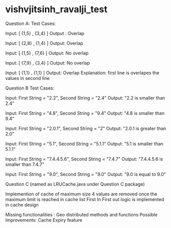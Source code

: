 # vishvjitsinh_ravalji_test

Question A: Test Cases:

Input: [ {1,5} , {3,4} ] Output : Overlap

Input: [ {2,8} , {1,4} ] Output: Overlap

Input: [ {1,5} , {7,6} ] Output: No overlap

Input: [ {7,9} , {3,4} ] Output: No overlap

Input: [ {1,1} , {1,1} ] Output: Overlap Explanation: first line is overlapes the values in second line

Question B Test Cases:

Input: First String = "2.2", Second String = "2.4" Output: "2.2 is smaller than 2.4"

Input: First String = "4.8", Second String = "9.4" Output: "4.8 is smaller than 9.4"

Input: First String = "2.0.1", Second String = "2" Output: "2.0.1 is greater than 2.0"

Input: First String = "5.1", Second String = "5.1.1" Output: "5.1 is smaller than 5.1.1"

Input: First String = "7.4.4.5.6", Second String = "7.4.7" Output: "7.4.4.5.6 is smaller than 7.4.7"

Input: First String = "9.0", Second String = "9.0" Output: "9.0 is equal to 9.0"


Question C (named as LRUCache.java under Question C package)

Implemention of cache of maximum size 4
values are removed once the maximum limit is reached in cache list
First In First out logic is implemented in cache design

Missing functionalities : Geo distributed methods and functions
Possible Improvements: Cache Expiry feature
